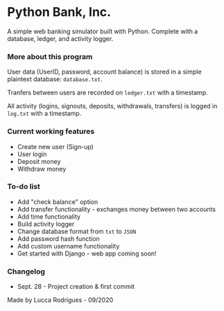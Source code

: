 # Python Bank, Inc.
A simple web banking simulator built with Python. Complete with a database, ledger, and activity logger.

### More about this program
User data (UserID, password, account balance) is stored in a simple plaintext database: `database.txt`.

Tranfers between users are recorded on `ledger.txt` with a timestamp.

All activity (logins, signouts, deposits, withdrawals, transfers) is logged in `log.txt` with a timestamp.

### Current working features
* Create new user (Sign-up)
* User login
* Deposit money
* Withdraw money

### To-do list
* Add "check balance" option
* Add transfer functionality - exchanges money between two accounts
* Add time functionality
* Build activity logger 
* Change database format from `txt` to `JSON`
* Add password hash function
* Add custom username functionality
* Get started with Django - web app coming soon!

### Changelog
* Sept. 28 - Project creation & first commit 

Made by Lucca Rodrigues - 09/2020
